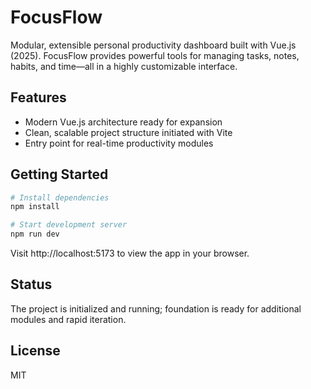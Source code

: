 # FocusFlow
Modular, extensible personal productivity dashboard built with Vue.js (2025). FocusFlow provides powerful tools for managing tasks, notes, habits, and time—all in a highly customizable interface.

## Features
- Modern Vue.js architecture ready for expansion
- Clean, scalable project structure initiated with Vite
- Entry point for real-time productivity modules

## Getting Started
```bash
# Install dependencies
npm install

# Start development server
npm run dev
```

Visit http://localhost:5173 to view the app in your browser.

## Status
The project is initialized and running; foundation is ready for additional modules and rapid iteration.

## License
MIT